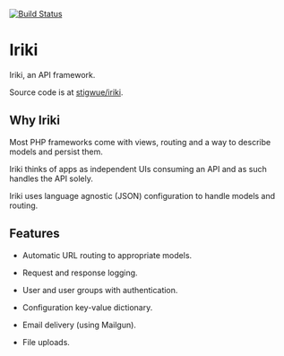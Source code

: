 [![Build Status](https://img.shields.io/travis/stigwue/iriki/master.svg)](https://travis-ci.org/stigwue/iriki)

# Iriki

Iriki, an API framework.

Source code is at [stigwue/iriki](https://github.com/stigwue/iriki).

## Why Iriki

Most PHP frameworks come with views, routing and a way to describe models and persist them.

Iriki thinks of apps as independent UIs consuming an API and as such handles the API solely.

Iriki uses language agnostic (JSON) configuration to handle models and routing.

## Features

* Automatic URL routing to appropriate models.

* Request and response logging.

* User and user groups with authentication.

* Configuration key-value dictionary.

* Email delivery (using Mailgun).

* File uploads.
